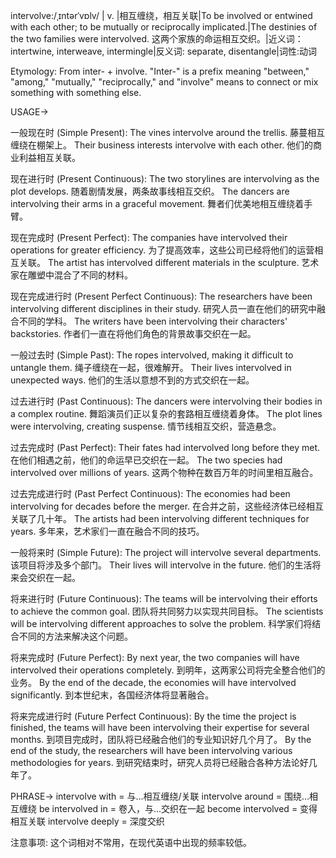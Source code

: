 intervolve:/ˌɪntərˈvɒlv/ | v. |相互缠绕，相互关联|To be involved or entwined with each other; to be mutually or reciprocally implicated.|The destinies of the two families were intervolved. 这两个家族的命运相互交织。|近义词：intertwine, interweave, intermingle|反义词: separate, disentangle|词性:动词

Etymology:
From inter- + involve.  "Inter-" is a prefix meaning "between," "among," "mutually," "reciprocally,"  and "involve" means to connect or mix something with something else.


USAGE->

一般现在时 (Simple Present):
The vines intervolve around the trellis. 藤蔓相互缠绕在棚架上。
Their business interests intervolve with each other. 他们的商业利益相互关联。


现在进行时 (Present Continuous):
The two storylines are intervolving as the plot develops.  随着剧情发展，两条故事线相互交织。
The dancers are intervolving their arms in a graceful movement. 舞者们优美地相互缠绕着手臂。


现在完成时 (Present Perfect):
The companies have intervolved their operations for greater efficiency. 为了提高效率，这些公司已经将他们的运营相互关联。
The artist has intervolved different materials in the sculpture. 艺术家在雕塑中混合了不同的材料。


现在完成进行时 (Present Perfect Continuous):
The researchers have been intervolving different disciplines in their study. 研究人员一直在他们的研究中融合不同的学科。
The writers have been intervolving their characters' backstories.  作者们一直在将他们角色的背景故事交织在一起。


一般过去时 (Simple Past):
The ropes intervolved, making it difficult to untangle them. 绳子缠绕在一起，很难解开。
Their lives intervolved in unexpected ways. 他们的生活以意想不到的方式交织在一起。


过去进行时 (Past Continuous):
The dancers were intervolving their bodies in a complex routine. 舞蹈演员们正以复杂的套路相互缠绕着身体。
The plot lines were intervolving, creating suspense.  情节线相互交织，营造悬念。


过去完成时 (Past Perfect):
Their fates had intervolved long before they met.  在他们相遇之前，他们的命运早已交织在一起。
The two species had intervolved over millions of years. 这两个物种在数百万年的时间里相互融合。


过去完成进行时 (Past Perfect Continuous):
The economies had been intervolving for decades before the merger. 在合并之前，这些经济体已经相互关联了几十年。
The artists had been intervolving different techniques for years. 多年来，艺术家们一直在融合不同的技巧。


一般将来时 (Simple Future):
The project will intervolve several departments. 该项目将涉及多个部门。
Their lives will intervolve in the future. 他们的生活将来会交织在一起。


将来进行时 (Future Continuous):
The teams will be intervolving their efforts to achieve the common goal. 团队将共同努力以实现共同目标。
The scientists will be intervolving different approaches to solve the problem. 科学家们将结合不同的方法来解决这个问题。


将来完成时 (Future Perfect):
By next year, the two companies will have intervolved their operations completely. 到明年，这两家公司将完全整合他们的业务。
By the end of the decade, the economies will have intervolved significantly. 到本世纪末，各国经济体将显著融合。


将来完成进行时 (Future Perfect Continuous):
By the time the project is finished, the teams will have been intervolving their expertise for several months. 到项目完成时，团队将已经融合他们的专业知识好几个月了。
By the end of the study, the researchers will have been intervolving various methodologies for years. 到研究结束时，研究人员将已经融合各种方法论好几年了。


PHRASE->
intervolve with = 与...相互缠绕/关联
intervolve around = 围绕...相互缠绕
be intervolved in =  卷入，与...交织在一起
become intervolved =  变得相互关联
intervolve deeply = 深度交织


注意事项:
这个词相对不常用，在现代英语中出现的频率较低。
